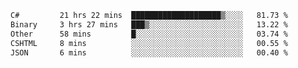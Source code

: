 <!--START_SECTION:waka-->

```txt
C#         21 hrs 22 mins  ████████████████████▒░░░░   81.73 %
Binary     3 hrs 27 mins   ███▒░░░░░░░░░░░░░░░░░░░░░   13.22 %
Other      58 mins         █░░░░░░░░░░░░░░░░░░░░░░░░   03.74 %
CSHTML     8 mins          ░░░░░░░░░░░░░░░░░░░░░░░░░   00.55 %
JSON       6 mins          ░░░░░░░░░░░░░░░░░░░░░░░░░   00.40 %
```

<!--END_SECTION:waka-->
